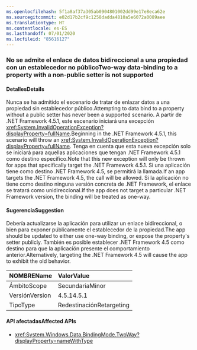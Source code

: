 ```yaml
---
ms.openlocfilehash: 5f1a8af37a305ab0904801002dd99e17e8eca62e
ms.sourcegitcommit: e02d17b2cf9c1258dadda4810a5e6072a0089aee
ms.translationtype: HT
ms.contentlocale: es-ES
ms.lasthandoff: 07/01/2020
ms.locfileid: "85616127"
---
```

### <a name="two-way-data-binding-to-a-property-with-a-non-public-setter-is-not-supported"></a><span data-ttu-id="3de6d-101">No se admite el enlace de datos bidireccional a una propiedad con un establecedor no público</span><span class="sxs-lookup"><span data-stu-id="3de6d-101">Two-way data-binding to a property with a non-public setter is not supported</span></span>

#### <a name="details"></a><span data-ttu-id="3de6d-102">Detalles</span><span class="sxs-lookup"><span data-stu-id="3de6d-102">Details</span></span>

<span data-ttu-id="3de6d-103">Nunca se ha admitido el escenario de tratar de enlazar datos a una propiedad sin establecedor público.</span><span class="sxs-lookup"><span data-stu-id="3de6d-103">Attempting to data bind to a property without a public setter has never been a supported scenario.</span></span> <span data-ttu-id="3de6d-104">A partir de .NET Framework 4.5.1, este escenario iniciará una excepción <xref:System.InvalidOperationException?displayProperty=fullName>.</span><span class="sxs-lookup"><span data-stu-id="3de6d-104">Beginning in the .NET Framework 4.5.1, this scenario will throw an <xref:System.InvalidOperationException?displayProperty=fullName>.</span></span> <span data-ttu-id="3de6d-105">Tenga en cuenta que esta nueva excepción solo se iniciará para aquellas aplicaciones que tengan .NET Framework 4.5.1 como destino específico.</span><span class="sxs-lookup"><span data-stu-id="3de6d-105">Note that this new exception will only be thrown for apps that specifically target the .NET Framework 4.5.1.</span></span> <span data-ttu-id="3de6d-106">Si una aplicación tiene como destino .NET Framework 4.5, se permitirá la llamada.</span><span class="sxs-lookup"><span data-stu-id="3de6d-106">If an app targets the .NET Framework 4.5, the call will be allowed.</span></span> <span data-ttu-id="3de6d-107">Si la aplicación no tiene como destino ninguna versión concreta de .NET Framework, el enlace se tratará como unidireccional.</span><span class="sxs-lookup"><span data-stu-id="3de6d-107">If the app does not target a particular .NET Framework version, the binding will be treated as one-way.</span></span>

#### <a name="suggestion"></a><span data-ttu-id="3de6d-108">Sugerencia</span><span class="sxs-lookup"><span data-stu-id="3de6d-108">Suggestion</span></span>

<span data-ttu-id="3de6d-109">Debería actualizarse la aplicación para utilizar un enlace bidireccional, o bien para exponer públicamente el establecedor de la propiedad.</span><span class="sxs-lookup"><span data-stu-id="3de6d-109">The app should be updated to either use one-way binding, or expose the property's setter publicly.</span></span> <span data-ttu-id="3de6d-110">También es posible establecer .NET Framework 4.5 como destino para que la aplicación presente el comportamiento anterior.</span><span class="sxs-lookup"><span data-stu-id="3de6d-110">Alternatively, targeting the .NET Framework 4.5 will cause the app to exhibit the old behavior.</span></span>

| <span data-ttu-id="3de6d-111">NOMBRE</span><span class="sxs-lookup"><span data-stu-id="3de6d-111">Name</span></span>    | <span data-ttu-id="3de6d-112">Valor</span><span class="sxs-lookup"><span data-stu-id="3de6d-112">Value</span></span>       |
|:--------|:------------|
| <span data-ttu-id="3de6d-113">Ámbito</span><span class="sxs-lookup"><span data-stu-id="3de6d-113">Scope</span></span>   | <span data-ttu-id="3de6d-114">Secundaria</span><span class="sxs-lookup"><span data-stu-id="3de6d-114">Minor</span></span>       |
| <span data-ttu-id="3de6d-115">Versión</span><span class="sxs-lookup"><span data-stu-id="3de6d-115">Version</span></span> | <span data-ttu-id="3de6d-116">4.5.1</span><span class="sxs-lookup"><span data-stu-id="3de6d-116">4.5.1</span></span>       |
| <span data-ttu-id="3de6d-117">Tipo</span><span class="sxs-lookup"><span data-stu-id="3de6d-117">Type</span></span>    | <span data-ttu-id="3de6d-118">Redestinación</span><span class="sxs-lookup"><span data-stu-id="3de6d-118">Retargeting</span></span> |

#### <a name="affected-apis"></a><span data-ttu-id="3de6d-119">API afectadas</span><span class="sxs-lookup"><span data-stu-id="3de6d-119">Affected APIs</span></span>

- <xref:System.Windows.Data.BindingMode.TwoWay?displayProperty=nameWithType>
